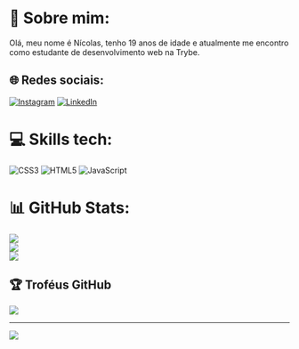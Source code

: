 # 💫 Sobre mim:
Olá, meu nome é Nícolas, tenho 19 anos de idade e atualmente me encontro como estudante de desenvolvimento web na Trybe.


## 🌐 Redes sociais:
[![Instagram](https://img.shields.io/badge/Instagram-%23E4405F.svg?logo=Instagram&logoColor=white)](https://instagram.com/nick.srod872) [![LinkedIn](https://img.shields.io/badge/LinkedIn-%230077B5.svg?logo=linkedin&logoColor=white)](https://linkedin.com/in/nícolas-s-rodrigues-571362247) 

# 💻 Skills tech:
![CSS3](https://img.shields.io/badge/css3-%231572B6.svg?style=for-the-badge&logo=css3&logoColor=white) ![HTML5](https://img.shields.io/badge/html5-%23E34F26.svg?style=for-the-badge&logo=html5&logoColor=white) ![JavaScript](https://img.shields.io/badge/javascript-%23323330.svg?style=for-the-badge&logo=javascript&logoColor=%23F7DF1E)
# 📊 GitHub Stats:
![](https://github-readme-stats.vercel.app/api?username=nicolasRod09&theme=algolia&hide_border=false&include_all_commits=true&count_private=true)<br/>
![](https://github-readme-streak-stats.herokuapp.com/?user=nicolasRod09&theme=algolia&hide_border=false)<br/>
![](https://github-readme-stats.vercel.app/api/top-langs/?username=nicolasRod09&theme=algolia&hide_border=false&include_all_commits=true&count_private=true&layout=compact)

## 🏆 Troféus GitHub
![](https://github-profile-trophy.vercel.app/?username=nicolasRod09&theme=algolia&no-frame=false&no-bg=false&margin-w=4)

---
[![](https://visitcount.itsvg.in/api?id=nicolasRod09&icon=2&color=0)](https://visitcount.itsvg.in)

<!-- Proudly created with GPRM ( https://gprm.itsvg.in ) -->
